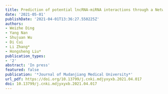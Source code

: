 ```yaml
---
title: Prediction of potential lncRNA-miRNA interactions through a Network similarity integration method
date: '2021-05-01'
publishDate: '2021-04-01T13:36:27.550225Z'
authors:
- Weizhe Ding
- Yang Nan
- Shujuan Wu
- Di Cui
- Li Zhang*
- Hongsheng Liu*
publication_types:
- '2'
abstract: 'In press'
featured: false
publication: '*Journal of Mudanjiang Medical University*'
url_pdf: https://doi.org/10.13799/j.cnki.mdjyxyxb.2021.04.017
doi: 10.13799/j.cnki.mdjyxyxb.2021.04.017
---
```


